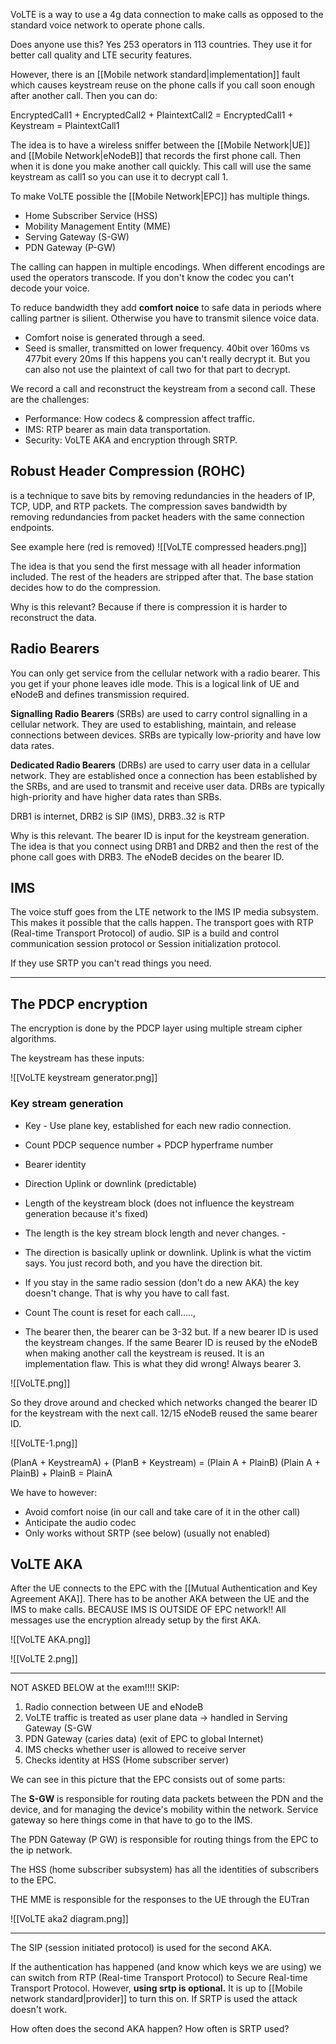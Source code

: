 
VoLTE is a way to use a 4g data connection to make calls as opposed to the standard voice network to operate phone calls. 

Does anyone use this? Yes 253 operators in 113 countries. They use it for better call quality and LTE security features. 

However, there is an [[Mobile network standard|implementation]] fault which causes keystream reuse on the phone calls if you call soon enough after another call. Then you can do:

EncryptedCall1 + EncryptedCall2 + PlaintextCall2 = EncryptedCall1 + Keystream = PlaintextCall1

The idea is to have a wireless sniffer between the [[Mobile Network|UE]] and [[Mobile Network|eNodeB]] that records the first phone call. Then when it is done you make another call quickly. This call will use the same keystream as call1 so you can use it to decrypt call 1. 

To make VoLTE possible the [[Mobile Network|EPC]] has multiple things. 

- Home Subscriber Service (HSS) 
- Mobility Management Entity (MME)
- Serving Gateway (S-GW) 
- PDN Gateway (P-GW)

The calling can happen in multiple encodings. When different encodings are used the operators transcode. If you don't know the codec you can't decode your voice.

To reduce bandwidth they add **comfort noice** to safe data in periods where calling partner is silient.  Otherwise you have to transmit silence voice  data.
-  Comfort noise is generated through a seed. 
-  Seed is smaller, transmitted on lower frequency. 40bit over 160ms vs 477bit every 20ms
If this happens you can't really decrypt it. But you can also not use the plaintext of call two for that part to decrypt.

We record a call and reconstruct the keystream from a second call. 
These are the challenges:
- Performance: How codecs & compression affect traffic. 
- IMS: RTP bearer as main data transportation. 
- Security: VoLTE AKA and encryption through SRTP.

## Robust Header Compression (ROHC)
is a technique to save bits by removing redundancies in the headers of IP, TCP, UDP, and RTP packets. The compression saves bandwidth by removing redundancies from packet headers with the same connection endpoints.

See example here (red is removed)
![[VoLTE compressed headers.png]]

The idea is that you send the first message with all header information included. The rest of the headers are stripped after that. The base station decides how to do the compression. 

Why is this relevant? Because if there is compression it is harder to reconstruct the data. 

## Radio Bearers 

You can only get service from the cellular network with a radio bearer. This you get if your phone leaves idle mode. This is a logical link of UE and eNodeB and defines transmission required.

**Signalling Radio Bearers** (SRBs) are used to carry control signalling in a cellular network. They are used to establishing, maintain, and release connections between devices. SRBs are typically low-priority and have low data rates.

**Dedicated Radio Bearers** (DRBs) are used to carry user data in a cellular network. They are established once a connection has been established by the SRBs, and are used to transmit and receive user data. DRBs are typically high-priority and have higher data rates than SRBs.

DRB1 is internet, DRB2 is SIP (IMS), DRB3..32 is RTP

Why is this relevant. The bearer ID is input for the keystream generation. The idea is that you connect using DRB1 and DRB2 and then the rest of the phone call goes with DRB3. The eNodeB decides on the bearer ID. 

## IMS 

The voice stuff goes from the LTE network to the IMS IP media subsystem. This makes it possible that the calls happen. The transport goes with RTP (Real-time Transport Protocol) of audio. SIP is a build and control communication session protocol or Session initialization protocol. 

If they use SRTP you can't read things you need. 

----

## The PDCP encryption 

The encryption is done by the PDCP layer using multiple stream cipher algorithms. 

The keystream has these inputs:

![[VoLTE keystream generator.png]]

### Key stream generation 

- Key - Use plane key, established for each new radio connection. 
- Count PDCP sequence number + PDCP hyperframe number 
- Bearer identity 
- Direction Uplink or downlink (predictable)
- Length of the keystream block (does not influence the keystream generation because it's fixed) 

- The length is the key stream block length and never changes. -
- The direction is basically uplink or downlink. Uplink is what the victim says. You just record both, and you have the direction bit. 
- If you stay in the same radio session (don't do a new AKA) the key doesn't change. That is why you have to call fast. 
- Count The count is reset for each call....., 
- The bearer then, the bearer can be 3-32 but. If a new bearer ID is used the keystream changes. If the same Bearer ID is reused by the eNodeB when making another call the keystream is reused. It is an implementation flaw. This is what they did wrong! Always bearer 3.

![[VoLTE.png]]

So they drove around and checked which networks changed the bearer ID for the keystream with the next call. 12/15 eNodeB reused the same bearer ID. 

![[VoLTE-1.png]]

(PlanA + KeystreamA) + (PlanB + Keystream) = (Plain A + PlainB)
(Plain A + PlainB) + PlainB = PlainA

We have to however:
- Avoid comfort noise (in our call and take care of it in the other call)
- Anticipate the audio codec
- Only works without SRTP (see below) (usually not enabled)

## VoLTE AKA 

After the UE connects to the EPC with the [[Mutual Authentication and Key Agreement AKA]]. There has to be another AKA between the UE and the IMS to make calls. BECAUSE IMS IS OUTSIDE OF EPC network!! All messages use the encryption already setup by the first AKA. 

![[VoLTE AKA.png]]

![[VoLTE 2.png]]


---- 

NOT ASKED BELOW at the exam!!!! SKIP:

1. Radio connection between UE and eNodeB
2. VoLTE traffic is treated as user plane data -> handled in Serving Gateway (S-GW
3. PDN Gateway (caries data) (exit of EPC to global Internet)
4. IMS checks whether user is allowed to receive server
5. Checks identity at HSS (Home subscriber server) 

We can see in this picture that the EPC consists out of some parts: 

The **S-GW** is responsible for routing data packets between the PDN and the device, and for managing the device's mobility within the network. Service gateway so here things come in that have to go to the IMS. 

The PDN Gateway (P GW) is responsible for routing things from the EPC to the ip network. 

The HSS (home subscriber subsystem) has all the identities of subscribers to the EPC. 

THE MME is responsible for the responses to the UE through the EUTran

![[VoLTE aka2 diagram.png]]

----

The SIP (session initiated protocol) is used for the second AKA.

If the authentication has happened (and know which keys we are using)  we can switch from RTP (Real-time Transport Protocol) to Secure Real-time Transport Protocol. However, **using srtp is optional.** It is up to [[Mobile network standard|provider]] to turn this on. If SRTP is used  the attack doesn't work. 

How often does the second AKA happen? How often is SRTP used?